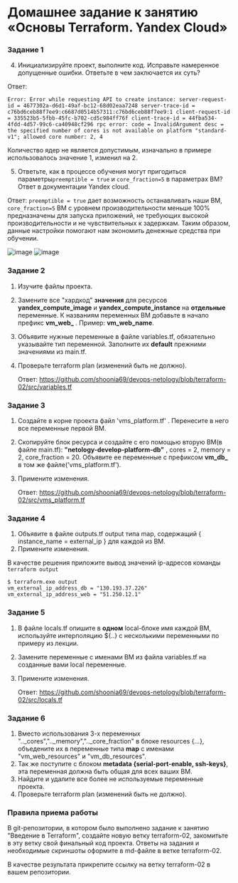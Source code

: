 # Домашнее задание к занятию «Основы Terraform. Yandex Cloud»

### Задание 1

4. Инициализируйте проект, выполните код. Исправьте намеренное допущенные ошибки. Ответьте в чем заключается их суть?

Ответ:

```
Error: Error while requesting API to create instance: server-request-id = 4677302a-d6d1-49af-bc12-68d02eaa7248 server-trace-id = c76bd6ceb88f7ee9:c6687d0514b57311:c76bd6ceb88f7ee9:1 client-request-id = 335523b5-5fbb-45fc-b702-cd5c984ff76f client-trace-id = 44fba534-4fdd-4d57-99c6-ca40948cf296 rpc error: code = InvalidArgument desc = the specified number of cores is not available on platform "standard-v1"; allowed core number: 2, 4
```
Количество ядер не является допустимым, изначально в примере использовалось значение 1, изменил на 2.

5. Ответьте, как в процессе обучения могут пригодиться параметры```preemptible = true``` и ```core_fraction=5``` в параметрах ВМ? Ответ в документации Yandex cloud.

Ответ: ```preemptible = true``` дает возможность останавливать наши ВМ, ```core_fraction=5``` ВМ с уровнем производительности меньше 100% предназначены для запуска приложений, не требующих высокой производительности и не чувствительных к задержкам. Таким образом, данные настройки помогают нам экономить денежные средства при обучении.

![image](https://github.com/shoonia69/devops-netology/assets/102481493/d384512a-a1ae-4da9-9197-644943890d25)
![image](https://github.com/shoonia69/devops-netology/assets/102481493/ecb86049-4fbc-4598-9858-13faf0b3b44d)

### Задание 2

1. Изучите файлы проекта.
2. Замените все "хардкод" **значения** для ресурсов **yandex_compute_image** и **yandex_compute_instance** на **отдельные** переменные. К названиям переменных ВМ добавьте в начало префикс **vm_web_** .  Пример: **vm_web_name**.
2. Объявите нужные переменные в файле variables.tf, обязательно указывайте тип переменной. Заполните их **default** прежними значениями из main.tf. 
3. Проверьте terraform plan (изменений быть не должно).

   Ответ:
   https://github.com/shoonia69/devops-netology/blob/terraform-02/src/variables.tf

### Задание 3

1. Создайте в корне проекта файл 'vms_platform.tf' . Перенесите в него все переменные первой ВМ.
2. Скопируйте блок ресурса и создайте с его помощью вторую ВМ(в файле main.tf): **"netology-develop-platform-db"** ,  cores  = 2, memory = 2, core_fraction = 20. Объявите ее переменные с префиксом **vm_db_** в том же файле('vms_platform.tf').
3. Примените изменения.

    Ответ:
   https://github.com/shoonia69/devops-netology/blob/terraform-02/src/vms_platform.tf

### Задание 4

1. Объявите в файле outputs.tf output типа map, содержащий { instance_name = external_ip } для каждой из ВМ.
2. Примените изменения.

В качестве решения приложите вывод значений ip-адресов команды ```terraform output```

```
$ terraform.exe output
vm_external_ip_address_db = "130.193.37.226"
vm_external_ip_address_web = "51.250.12.1"
```
### Задание 5

1. В файле locals.tf опишите в **одном** local-блоке имя каждой ВМ, используйте интерполяцию ${..} с несколькими переменными по примеру из лекции.
2. Замените переменные с именами ВМ из файла variables.tf на созданные вами local переменные.
3. Примените изменения.

    Ответ:
   https://github.com/shoonia69/devops-netology/blob/terraform-02/src/locals.tf

### Задание 6

1. Вместо использования 3-х переменных  ".._cores",".._memory",".._core_fraction" в блоке  resources {...}, объедените их в переменные типа **map** с именами "vm_web_resources" и "vm_db_resources".
2. Так же поступите с блоком **metadata {serial-port-enable, ssh-keys}**, эта переменная должна быть общая для всех ваших ВМ.
3. Найдите и удалите все более не используемые переменные проекта.
4. Проверьте terraform plan (изменений быть не должно).

### Правила приема работы

В git-репозитории, в котором было выполнено задание к занятию "Введение в Terraform", создайте новую ветку terraform-02, закомитьте в эту ветку свой финальный код проекта. Ответы на задания и необходимые скриншоты оформите в md-файле в ветке terraform-02.

В качестве результата прикрепите ссылку на ветку terraform-02 в вашем репозитории.





